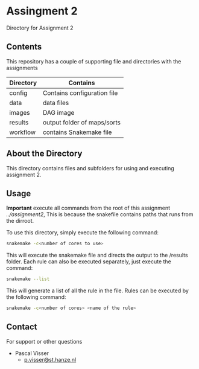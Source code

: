 # Assingment 2
Directory for Assignment 2

## Contents
This repository has a couple of supporting file and directories with the assignments

|Directory    |Contains                            |
|---          |---                                 |
|config       |Contains configuration file         |
|data         |data files                          |
|images       |DAG image                           |
|results      |output folder of maps/sorts         |
|workflow     |contains Snakemake file             |

## About the Directory
This directory contains files and subfolders for using and executing assignment 2. 


## Usage 

**Important** execute all commands from the root of this assignment *../assignment2*, This is because the snakefile contains paths that runs from the dirroot. 

To use this directory, simply execute the following command:

```bash
snakemake -c<number of cores to use>
```

This will execute the snakemake file and directs the output to the /results folder. Each rule can also be executed separately, just execute the command:

```bash
snakemake --list
```

This will generate a list of all the rule in the file. Rules can be executed by the following command:


```bash
snakemake -c<number of cores> <name of the rule>
```

## Contact

For support or other questions

* Pascal Visser
  * p.visser@st.hanze.nl